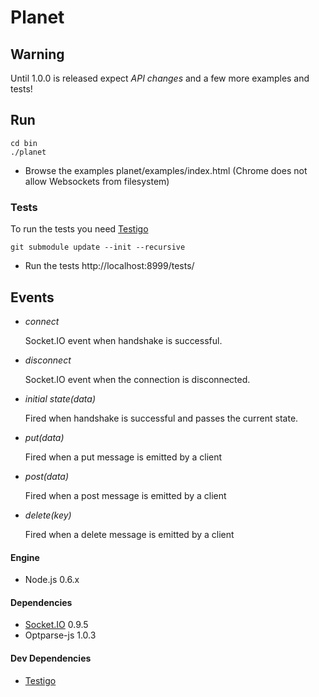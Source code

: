 # Planet

Warning
-------

Until 1.0.0 is released expect *API changes* and a few more examples and tests!

Run
---

	cd bin
	./planet

- Browse the examples planet/examples/index.html
  (Chrome does not allow Websockets from filesystem)

### Tests

To run the tests you need [Testigo](https://github.com/keeto/testigo)

	git submodule update --init --recursive

- Run the tests http://localhost:8999/tests/


Events
------

- *connect*

  Socket.IO event when handshake is successful.

- *disconnect*

  Socket.IO event when the connection is disconnected.

- *initial state(data)*

  Fired when handshake is successful and passes the current state.

- *put(data)*

  Fired when a put message is emitted by a client

- *post(data)*

  Fired when a post message is emitted by a client

- *delete(key)*

  Fired when a delete message is emitted by a client


#### Engine

  - Node.js 0.6.x


#### Dependencies

  - [Socket.IO](http://socket.io/) 0.9.5
  - Optparse-js 1.0.3


#### Dev Dependencies
  - [Testigo](https://github.com/keeto/testigo)
